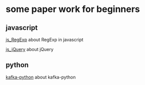 # some paper work for beginners

## javascript

[js_RegExp](https://github.com/ayiis/paper/blob/master/js_RegExp.md) about RegExp in javascript

[js_jQuery](https://github.com/ayiis/paper/blob/master/js_jQuery.md) about jQuery

## python

[kafka-python](https://github.com/ayiis/paper/blob/master/kafka-python.md) about kafka-python
